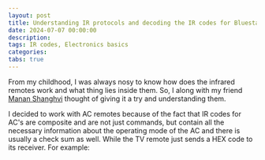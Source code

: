 ```yaml
---
layout: post
title: Understanding IR protocols and decoding the IR codes for Bluestar AC
date: 2024-07-07 00:00:00
description: 
tags: IR codes, Electronics basics
categories: 
tabs: true
---
```


From my childhood, I was always nosy to know how does the infrared remotes work and what thing lies inside them. So, I along with my friend [Manan Shanghvi](https://www.linkedin.com/in/manan-shanghvi-393537282/) thought of giving it a try and understanding them. 

I decided to work with AC remotes because of the fact that IR codes for AC's are composite and are not just commands, but contain all the necessary information about the operating mode of the AC  and there is usually a check sum as well. While the TV remote just sends a HEX code to its receiver. For example: 